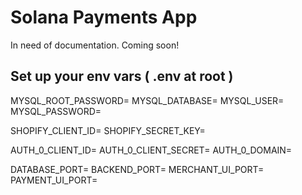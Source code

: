 # Solana Payments App

In need of documentation. Coming soon!

## Set up your env vars ( .env at root )

MYSQL_ROOT_PASSWORD=
MYSQL_DATABASE=
MYSQL_USER=
MYSQL_PASSWORD=

SHOPIFY_CLIENT_ID=
SHOPIFY_SECRET_KEY=

AUTH_0_CLIENT_ID=
AUTH_0_CLIENT_SECRET=
AUTH_0_DOMAIN=

DATABASE_PORT=
BACKEND_PORT=
MERCHANT_UI_PORT=
PAYMENT_UI_PORT=
